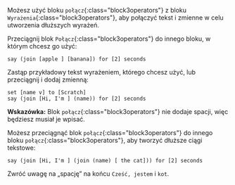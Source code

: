 Możesz użyć bloku `połącz`{:class="block3operators"} z bloku `Wyrażenia`{:class="block3operators"}, aby połączyć tekst i zmienne w celu utworzenia dłuższych wyrażeń.

Przeciągnij blok `Połącz`{:class="block3operators"} do innego bloku, w którym chcesz go użyć:

```blocks3
say (join [apple ] [banana]) for [2] seconds
```

Zastąp przykładowy tekst wyrażeniem, którego chcesz użyć, lub przeciągnij i dodaj zmienną:

```blocks3
set [name v] to [Scratch]
say (join [Hi, I'm ] (name)) for [2] seconds
```

**Wskazówka:** Blok `połącz`{:class="block3operators"} nie dodaje spacji, więc będziesz musiał je wpisać.

Możesz przeciągnąć blok `połącz`{:class="block3operators"} do innego bloku `połącz`{:class="block3operators"}, aby tworzyć dłuższe ciągi tekstowe:

```blocks3
say (join [Hi, I'm ] (join (name) [ the cat])) for [2] seconds
```

Zwróć uwagę na „spację” na końcu `Cześć, jestem` i `kot`.



